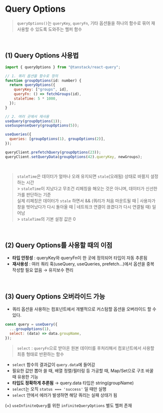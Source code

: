 # Query Options

> `queryOptions()`는 `queryKey`, `queryFn`, 기타 옵션들을 하나의 함수로 묶어 재사용할 수 있도록 도와주는 헬퍼 함수

<br/>

## (1) Query Options 사용법

```jsx
import { queryOptions } from "@tanstack/react-query";

// 1. 쿼리 옵션을 함수로 정의
function groupOptions(id: number) {
  return queryOptions({
    queryKey: ["groups", id],
    queryFn: () => fetchGroups(id),
    staleTime: 5 * 1000,
  });
}

// 2. 여러 곳에서 재사용
useQuery(groupOptions(1));
useSuspenseQuery(groupOptions(5));

useQueries({
  queries: [groupOptions(1), groupOptions(2)],
});

queryClient.prefetchQuery(groupOptions(23));
queryClient.setQueryData(groupOptions(42).queryKey, newGroups);
```

<br/>

> `staleTime`은 데이터가 얼마나 오래 유지되면 `stale`(오래됨) 상태로 바뀔지 설정하는 시간<br/> > `staleTime`이 지났다고 무조건 리페칭을 해오는 것은 아니며, 데이터가 신선한가를 판단하는 기준<br/>
> 실제 리페칭은 데이터가 `stale` 하면서 && (쿼리가 처음 마운트될 때 | 사용자가 창을 벗어났다가 다시 돌아올 때 | 네트워크 연결이 끊겼다가 다시 연결될 때) 일어남<br/> > `staleTime`의 기본 설정 값은 0

<br/>

## (2) Query Options를 사용할 때의 이점

- **타입 안정성** : queryKey와 queryFn이 한 곳에 정의되어 타입이 자동 추론됨
- **재사용성** : 여러 쿼리 훅(useQuery, useQueries, prefetch…)에서 옵션을 중복 작성할 필요 없음 → 유지보수 편리

<br/>

## (3) Query Options 오버라이드 가능

- 쿼리 옵션을 사용하는 컴포넌트에서 개별적으로 커스텀할 옵션을 오버라이드 할 수 있다.

```jsx
const query = useQuery({
  ...groupOptions(1),
  select: (data) => data.groupName,
});
```

> `select` : `queryFn`으로 받아온 원본 데이터를 후처리해서 컴포넌트에서 사용할 최종 형태로 반환하는 함수

- `select` 함수의 결과값이 `query.data`에 들어감
- 필요한 값만 뽑아 쓸 때, 배열 정렬/필터링 등 가공할 때, Map/Set으로 구조 바꿀 때 유용한 기능
- **타입도 정확하게 추론됨** → query.data 타입은 string(groupName)
- `select`는 오직 `status === 'success'` 일 때만 실행
- `select` 안에서 에러가 발생하면 해당 쿼리는 실패 상태가 됨

(+) `useInfiniteQuery`를 위한 `infiniteQueryOptions` 별도 헬퍼 존재

